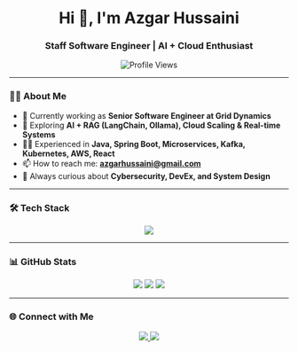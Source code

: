 <h1 align="center">Hi 👋, I'm Azgar Hussaini</h1>
<h3 align="center">Staff Software Engineer | AI + Cloud Enthusiast</h3>

<p align="center">
  <img src="https://komarev.com/ghpvc/?username=azgar-hussaini&label=Profile%20Views&color=0e75b6&style=flat" alt="Profile Views" />
</p>

---

### 🧑‍💻 About Me

- 🔭 Currently working as **Senior Software Engineer at Grid Dynamics**
- 🌱 Exploring **AI + RAG (LangChain, Ollama), Cloud Scaling & Real-time Systems**
- 👨‍💻 Experienced in **Java, Spring Boot, Microservices, Kafka, Kubernetes, AWS, React**
- 📫 How to reach me: **azgarhussaini@gmail.com**
- 🧠 Always curious about **Cybersecurity, DevEx, and System Design**

---

### 🛠️ Tech Stack

<p align="center">
  <img src="https://skillicons.dev/icons?i=java,kotlin,groovy,js,ts,spring,graphql,nodejs,react,angular,postgres,mysql,mongodb,dynamodb,elasticsearch,aws,docker,kubernetes,kafka,rabbitmq,git,github,jenkins,gradle,maven,vscode,intellij" />
</p>

---

### 📊 GitHub Stats

<p align="center">
  <img src="https://github-readme-stats.vercel.app/api?username=azgar-hussaini&show_icons=true&theme=github_dark&hide_title=true" />
  <img src="https://github-readme-streak-stats.herokuapp.com/?user=azgar-hussaini&theme=github-dark&hide_border=true" />
  <img src="https://github-readme-stats.vercel.app/api/top-langs/?username=azgar-hussaini&layout=compact&theme=github_dark" />
</p>

---

### 🌐 Connect with Me

<p align="center">
  <a href="https://www.linkedin.com/in/azgarhussaini">
    <img src="https://img.shields.io/badge/LinkedIn-0A66C2?style=for-the-badge&logo=linkedin&logoColor=white" />
  </a>
  <a href="https://github.com/azgar-hussaini">
    <img src="https://img.shields.io/badge/GitHub-181717?style=for-the-badge&logo=github&logoColor=white" />
  </a>
</p>
